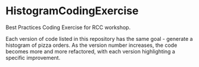 # HistogramCodingExercise
Best Practices Coding Exercise for RCC workshop.

Each version of code listed in this repository has the same goal - generate a histogram of pizza orders. As the version number increases, the code becomes more and more refactored, with each version highlighting a specific improvement. 

